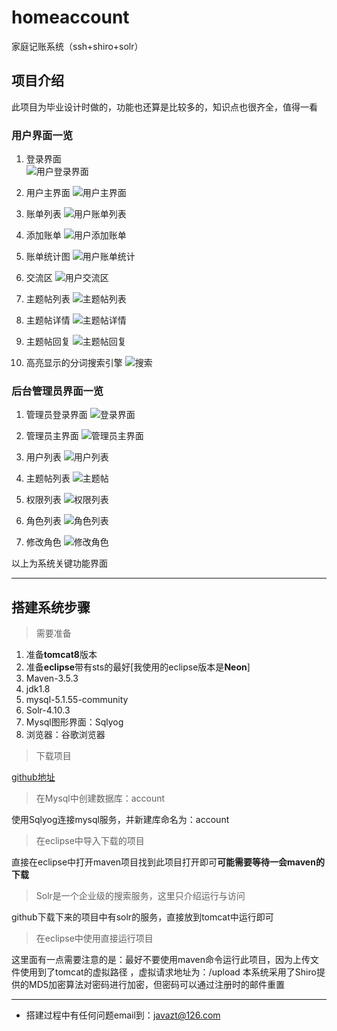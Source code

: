 
#  homeaccount
家庭记账系统（ssh+shiro+solr）
##  项目介绍
  此项目为毕业设计时做的，功能也还算是比较多的，知识点也很齐全，值得一看  
  
  ###  用户界面一览
  1.  登录界面  
  ![用户登录界面](https://github.com/jianghuxiaoao/homeaccount/blob/master/githubimg/user_login.png)
    
  2.  用户主界面
    ![用户主界面](https://github.com/jianghuxiaoao/homeaccount/blob/master/githubimg/user_main.png)
  
  3.  账单列表
   ![用户账单列表](https://github.com/jianghuxiaoao/homeaccount/blob/master/githubimg/account_list.png)
  
  4.  添加账单
   ![用户添加账单](https://github.com/jianghuxiaoao/homeaccount/blob/master/githubimg/account_add.png)
   
  5.  账单统计图
  ![用户账单统计](https://github.com/jianghuxiaoao/homeaccount/blob/master/githubimg/account_report.png)
  
  6.  交流区
  ![用户交流区](https://github.com/jianghuxiaoao/homeaccount/blob/master/githubimg/chat_area.png)
  
  7.  主题帖列表
  ![主题帖列表](https://github.com/jianghuxiaoao/homeaccount/blob/master/githubimg/topic_list.png)
  
  8.  主题帖详情
  ![主题帖详情](https://github.com/jianghuxiaoao/homeaccount/blob/master/githubimg/topic_detail.png)
  
  9.  主题帖回复
  ![主题帖回复](https://github.com/jianghuxiaoao/homeaccount/blob/master/githubimg/topic_reply.png)
  
  10.  高亮显示的分词搜索引擎
  ![搜索](https://github.com/jianghuxiaoao/homeaccount/blob/master/githubimg/search_engine.png)
  
  ###  后台管理员界面一览
  1. 管理员登录界面
  ![登录界面](https://github.com/jianghuxiaoao/homeaccount/blob/master/githubimg/admin_login.png)
  
  2. 管理员主界面
  ![管理员主界面](https://github.com/jianghuxiaoao/homeaccount/blob/master/githubimg/admin_index.png)
     
  3.  用户列表
  ![用户列表](https://github.com/jianghuxiaoao/homeaccount/blob/master/githubimg/admin_user_list.png)
  
  4.  主题帖列表
  ![主题帖](https://github.com/jianghuxiaoao/homeaccount/blob/master/githubimg/admin_topic_list.png)
  
  5.  权限列表
  ![权限列表](https://github.com/jianghuxiaoao/homeaccount/blob/master/githubimg/admin_permission_list.png)
  
  6.  角色列表
  ![角色列表](https://github.com/jianghuxiaoao/homeaccount/blob/master/githubimg/admin_rolr_list.png)
  
  7.  修改角色
  ![修改角色](https://github.com/jianghuxiaoao/homeaccount/blob/master/githubimg/admin_rolr_edit.png)
  
 以上为系统关键功能界面
  ****
  
##  搭建系统步骤
  >  需要准备  
  
   1.  准备**tomcat8**版本  
   2.  准备**eclipse**带有sts的最好\[我使用的eclipse版本是**Neon**\]  
   3.  Maven-3.5.3  
   4.  jdk1.8  
   5.  mysql-5.1.55-community  
   6.  Solr-4.10.3
   7.    Mysql图形界面：Sqlyog
   8.  浏览器：谷歌浏览器
   
   >  下载项目  
   
   [github地址](https://github.com/jianghuxiaoao/homeaccount)  
   
   >  在Mysql中创建数据库：account  
   
使用Sqlyog连接mysql服务，并新建库命名为：account
   
   >  在eclipse中导入下载的项目  
   
 直接在eclipse中打开maven项目找到此项目打开即可**可能需要等待一会maven的下载**
 
   >  Solr是一个企业级的搜索服务，这里只介绍运行与访问  
   
 github下载下来的项目中有solr的服务，直接放到tomcat中运行即可
 
   >  在eclipse中使用直接运行项目
   
   这里面有一点需要注意的是：最好不要使用maven命令运行此项目，因为上传文件使用到了tomcat的虚拟路径 ，虚拟请求地址为：/upload
   本系统采用了Shiro提供的MD5加密算法对密码进行加密，但密码可以通过注册时的邮件重置
   
   ****
   - 搭建过程中有任何问题email到：javazt@126.com

